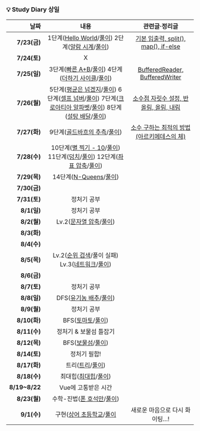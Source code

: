 ### 💡 Study Diary 상일  

|날짜|내용|관련글·정리글|
|------:|:---:|:---:|
|**7/23(금)**|1단계([Hello World](https://www.acmicpc.net/problem/2557)/[풀이](https://github.com/sangilyoon-dev/SSAFY_6th_KotlinStudy/blob/main/%EC%9C%A4%EC%83%81%EC%9D%BC/BOJ/2557_Hello%20World.kt)) 2단계([알람 시계](https://www.acmicpc.net/problem/2884)/[풀이](https://github.com/sangilyoon-dev/SSAFY_6th_KotlinStudy/blob/main/%EC%9C%A4%EC%83%81%EC%9D%BC/BOJ/2884_%EC%95%8C%EB%9E%8C%20%EC%8B%9C%EA%B3%84.kt))|[기본 입출력, split(), map(), if-else](https://meoru-tech.tistory.com/56)|
|**7/24(토)**|X||
|**7/25(일)**|3단계([빠른 A+B](https://www.acmicpc.net/problem/15552)/[풀이](https://github.com/sangilyoon-dev/SSAFY_6th_KotlinStudy/blob/main/%EC%9C%A4%EC%83%81%EC%9D%BC/BOJ/15552_%EB%B9%A0%EB%A5%B8%20A%2BB.kt)) 4단계([더하기 사이클](https://www.acmicpc.net/problem/1110)/[풀이](https://github.com/sangilyoon-dev/SSAFY_6th_KotlinStudy/blob/main/%EC%9C%A4%EC%83%81%EC%9D%BC/BOJ/1110_%EB%8D%94%ED%95%98%EA%B8%B0%20%EC%82%AC%EC%9D%B4%ED%81%B4.kt))|[BufferedReader, BufferedWriter](https://meoru-tech.tistory.com/57)|
|**7/26(월)**|5단계([평균은 넘겠지](https://www.acmicpc.net/problem/4344)/[풀이](https://github.com/sangilyoon-dev/SSAFY_6th_KotlinStudy/blob/main/%EC%9C%A4%EC%83%81%EC%9D%BC/BOJ/4344_%ED%8F%89%EA%B7%A0%EC%9D%80%20%EB%84%98%EA%B2%A0%EC%A7%80.kt)) 6단계([셀프 넘버](https://www.acmicpc.net/problem/4673)/[풀이](https://github.com/sangilyoon-dev/SSAFY_6th_KotlinStudy/blob/main/%EC%9C%A4%EC%83%81%EC%9D%BC/BOJ/4673_%EC%85%80%ED%94%84%20%EB%84%98%EB%B2%84.kt)) 7단계([크로아티아 알파벳](https://www.acmicpc.net/problem/2941)/[풀이](https://github.com/sangilyoon-dev/SSAFY_6th_KotlinStudy/blob/main/%EC%9C%A4%EC%83%81%EC%9D%BC/BOJ/2941_%ED%81%AC%EB%A1%9C%EC%95%84%ED%8B%B0%EC%95%84%20%EC%95%8C%ED%8C%8C%EB%B2%B3.kt)) 8단계([설탕 배달](https://www.acmicpc.net/problem/2839)/[풀이](https://github.com/sangilyoon-dev/SSAFY_6th_KotlinStudy/blob/main/%EC%9C%A4%EC%83%81%EC%9D%BC/BOJ/2839_%EC%84%A4%ED%83%95%20%EB%B0%B0%EB%8B%AC.kt))|[소수점 자릿수 설정, 반올림, 올림, 내림](https://meoru-tech.tistory.com/58)|
|**7/27(화)**|9단계([골드바흐의 추측](https://www.acmicpc.net/problem/9020)/[풀이](https://github.com/sangilyoon-dev/SSAFY_6th_KotlinStudy/blob/main/%EC%9C%A4%EC%83%81%EC%9D%BC/BOJ/9020_%EA%B3%A8%EB%93%9C%EB%B0%94%ED%9D%90%EC%9D%98%20%EC%B6%94%EC%B8%A1.kt))|[소수 구하는 최적의 방법(아르키메데스의 체)](https://marobiana.tistory.com/91)|
|**7/28(수)**|10단계([별 찍기 - 10](https://www.acmicpc.net/problem/2447)/[풀이](https://github.com/sangilyoon-dev/SSAFY_6th_KotlinStudy/blob/main/%EC%9C%A4%EC%83%81%EC%9D%BC/BOJ/2447_%EB%B3%84%20%EC%B0%8D%EA%B8%B0%20-%2010.kt)) 11단계([덩치](https://www.acmicpc.net/problem/7568)/[풀이](https://github.com/sangilyoon-dev/SSAFY_6th_KotlinStudy/blob/main/%EC%9C%A4%EC%83%81%EC%9D%BC/BOJ/7568_%EB%8D%A9%EC%B9%98.kr)) 12단계([좌표 압축](https://www.acmicpc.net/problem/18870)/[풀이](https://github.com/sangilyoon-dev/SSAFY_6th_KotlinStudy/blob/main/%EC%9C%A4%EC%83%81%EC%9D%BC/BOJ/18870_%EC%A2%8C%ED%91%9C%20%EC%95%95%EC%B6%95.kt))||
|**7/29(목)**|14단계([N-Queens](https://www.acmicpc.net/problem/9663)/[풀이](https://github.com/sangilyoon-dev/SSAFY_6th_KotlinStudy/blob/main/%EC%9C%A4%EC%83%81%EC%9D%BC/BOJ/9663_N-Queen.kt))||
|**7/30(금)**|||
|**7/31(토)**|정처기 공부||
|**8/1(일)**|정처기 공부||
|**8/2(월)**|Lv.2([문자열 압축](https://programmers.co.kr/learn/courses/30/lessons/60057)/[풀이](https://github.com/sangilyoon-dev/SSAFY_6th_KotlinStudy/blob/main/%EC%9C%A4%EC%83%81%EC%9D%BC/Programmers/%EB%AC%B8%EC%9E%90%EC%97%B4%20%EC%95%95%EC%B6%95.kt))||
|**8/3(화)**|||
|**8/4(수)**|||
|**8/5(목)**|Lv.2([순위 검색](https://programmers.co.kr/learn/courses/30/lessons/72412?language=kotlin)/풀이 실패) Lv.3([네트워크](https://programmers.co.kr/learn/courses/30/lessons/43162?language=kotlin)/[풀이](https://github.com/sangilyoon-dev/SSAFY_6th_KotlinStudy/blob/main/%EC%9C%A4%EC%83%81%EC%9D%BC/Programmers/%EB%84%A4%ED%8A%B8%EC%9B%8C%ED%81%AC.kt))||
|**8/6(금)**|||
|**8/7(토)**|정처기 공부||
|**8/8(일)**|DFS([유기농 배추](https://www.acmicpc.net/problem/1012)/[풀이](https://github.com/sangilyoon-dev/SSAFY_6th_KotlinStudy/blob/main/%EC%9C%A4%EC%83%81%EC%9D%BC/BOJ/1012_%EC%9C%A0%EA%B8%B0%EB%86%8D%20%EB%B0%B0%EC%B6%94.kt))||
|**8/9(월)**|정처기 공부||
|**8/10(화)**|BFS([토마토](https://www.acmicpc.net/problem/7576)/[풀이](https://github.com/sangilyoon-dev/SSAFY_6th_KotlinStudy/blob/main/%EC%9C%A4%EC%83%81%EC%9D%BC/BOJ/7576_%ED%86%A0%EB%A7%88%ED%86%A0.kt))||
|**8/11(수)**|정처기 & 보물섬 틀잡기||
|**8/12(목)**|BFS([보물섬](https://www.acmicpc.net/problem/2589)/[풀이](https://github.com/sangilyoon-dev/SSAFY_6th_KotlinStudy/blob/main/%EC%9C%A4%EC%83%81%EC%9D%BC/BOJ/2589_%EB%B3%B4%EB%AC%BC%EC%84%AC.kt))||
|**8/14(토)**|정처기 필합!||
|**8/17(화)**|트리([트리](https://www.acmicpc.net/problem/4256)/[풀이](https://github.com/sangilyoon-dev/SSAFY_6th_KotlinStudy/blob/main/%EC%9C%A4%EC%83%81%EC%9D%BC/BOJ/4256_%ED%8A%B8%EB%A6%AC.kt))||
|**8/18(수)**|최대힙([최대힙](https://www.acmicpc.net/problem/11279)/[풀이](https://github.com/sangilyoon-dev/SSAFY_6th_KotlinStudy/tree/main/%EC%9C%A4%EC%83%81%EC%9D%BC/BOJ))||
|**8/19~8/22**|Vue에 고통받은 시간||
|**8/23(월)**|수학-진법([폰 호석만](https://www.acmicpc.net/problem/21275)/[풀이](https://github.com/sangilyoon-dev/SSAFY_6th_KotlinStudy/blob/main/%EC%9C%A4%EC%83%81%EC%9D%BC/BOJ/21275_%ED%8F%B0%20%ED%98%B8%EC%84%9D%EB%A7%8C.kt))||
|**9/1(수)**|구현([상어 초등학교](https://www.acmicpc.net/problem/21608)/[풀이](https://github.com/sangilyoon-dev/SSAFY_6th_KotlinStudy/blob/main/%EC%9C%A4%EC%83%81%EC%9D%BC/BOJ/21608_%EC%83%81%EC%96%B4%20%EC%B4%88%EB%93%B1%ED%95%99%EA%B5%90.kt)|새로운 마음으로 다시 화이팅...!|
